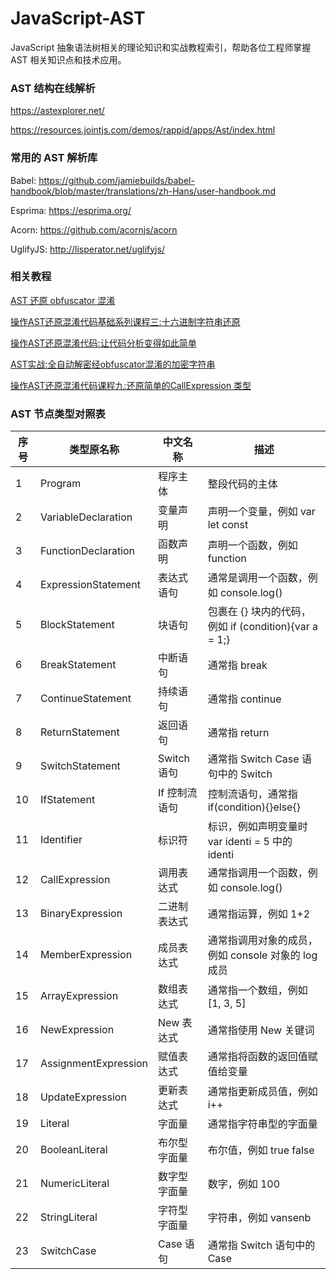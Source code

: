 # JavaScript-AST

JavaScript 抽象语法树相关的理论知识和实战教程索引，帮助各位工程师掌握 AST 相关知识点和技术应用。


### AST 结构在线解析

https://astexplorer.net/

https://resources.jointjs.com/demos/rappid/apps/Ast/index.html



### 常用的 AST 解析库

Babel: https://github.com/jamiebuilds/babel-handbook/blob/master/translations/zh-Hans/user-handbook.md

Esprima: https://esprima.org/

Acorn: https://github.com/acornjs/acorn

UglifyJS: http://lisperator.net/uglifyjs/


### 相关教程

[AST 还原 obfuscator 混淆](https://blog.csdn.net/zhao_5352269/article/details/106492177)

[操作AST还原混淆代码基础系列课程三:十六进制字符串还原](https://mp.weixin.qq.com/s/bB3lF5mg1wJEYEBfBPjG3g)

[操作AST还原混淆代码:让代码分析变得如此简单](https://mp.weixin.qq.com/s/Iy4gaUCfb76Km7ZdOFNS9w)

[AST实战:全自动解密经obfuscator混淆的加密字符串](https://mp.weixin.qq.com/s/L4FOxc7fwKB7bq0eQb2r9g)

[操作AST还原混淆代码课程九:还原简单的CallExpression 类型](https://mp.weixin.qq.com/s/CI9I4D3aJUoGUvud1uFj7w)


### AST 节点类型对照表

| 序号 | 类型原名称           | 中文名称      | 描述                                                  |
| ---- | -------------------- | ------------- | ----------------------------------------------------- |
| 1    | Program              | 程序主体      | 整段代码的主体                                        |
| 2    | VariableDeclaration  | 变量声明      | 声明一个变量，例如 var let const                      |
| 3    | FunctionDeclaration  | 函数声明      | 声明一个函数，例如 function                           |
| 4    | ExpressionStatement  | 表达式语句    | 通常是调用一个函数，例如 console.log()                |
| 5    | BlockStatement       | 块语句        | 包裹在 {} 块内的代码，例如 if (condition){var a = 1;} |
| 6    | BreakStatement       | 中断语句      | 通常指 break                                          |
| 7    | ContinueStatement    | 持续语句      | 通常指 continue                                       |
| 8    | ReturnStatement      | 返回语句      | 通常指 return                                         |
| 9    | SwitchStatement      | Switch 语句   | 通常指 Switch Case 语句中的 Switch                    |
| 10   | IfStatement          | If 控制流语句 | 控制流语句，通常指 if(condition){}else{}              |
| 11   | Identifier           | 标识符        | 标识，例如声明变量时 var identi = 5 中的 identi       |
| 12   | CallExpression       | 调用表达式    | 通常指调用一个函数，例如 console.log()                |
| 13   | BinaryExpression     | 二进制表达式  | 通常指运算，例如 1+2                                  |
| 14   | MemberExpression     | 成员表达式    | 通常指调用对象的成员，例如 console 对象的 log 成员    |
| 15   | ArrayExpression      | 数组表达式    | 通常指一个数组，例如 [1, 3, 5]                        |
| 16   | NewExpression        | New 表达式    | 通常指使用 New 关键词                                 |
| 17   | AssignmentExpression | 赋值表达式    | 通常指将函数的返回值赋值给变量                        |
| 18   | UpdateExpression     | 更新表达式    | 通常指更新成员值，例如 i++                            |
| 19   | Literal              | 字面量        | 通常指字符串型的字面量                                |
| 20   | BooleanLiteral       | 布尔型字面量  | 布尔值，例如 true false                               |
| 21   | NumericLiteral       | 数字型字面量  | 数字，例如 100                                        |
| 22   | StringLiteral        | 字符型字面量  | 字符串，例如 vansenb                                  |
| 23   | SwitchCase           | Case 语句     | 通常指 Switch 语句中的 Case                           |

> 
